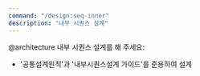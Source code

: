```yaml
---
command: "/design:seq-inner"
description: "내부 시퀀스 설계"
---
```


@architecture 
내부 시퀀스 설계를 해 주세요:
- '공통설계원칙'과 '내부시퀀스설계 가이드'를 준용하여 설계
